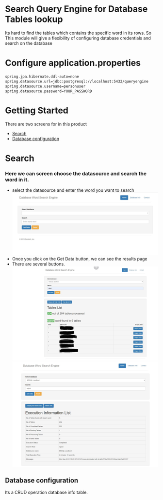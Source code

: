
# Search Query Engine for Database Tables lookup

Its hard to find the tables which contains the specific word in its rows. So This module will give a flexibility of configuring database credentials and search on the database

# Configure application.properties

```properties
spring.jpa.hibernate.ddl-auto=none
spring.datasource.url=jdbc:postgresql://localhost:5432/queryengine
spring.datasource.username=personuser
spring.datasource.password=YOUR_PASSWORD
```

# Getting Started


There are two screens for in this product
* [Search](#search)
* [Database configuration](#database-configuration)

# Search
### Here we can screen choose the datasource and search the word in it.

*	select the datasource and enter the word you want to search
![alt Input page](https://raw.githubusercontent.com/rajesh15th/queryengine-web/master/queryengine-web/src/main/resources/query-engine/word-search-results.JPG)
*	Once you click on the Get Data button, we can see the results page
* 	There are several buttons.
![alt Input page](https://raw.githubusercontent.com/rajesh15th/queryengine-web/master/queryengine-web/src/main/resources/query-engine/results-page.JPG)
![alt Input page](https://raw.githubusercontent.com/rajesh15th/queryengine-web/master/queryengine-web/src/main/resources/query-engine/execution-information.JPG)

## Database configuration
Its a CRUD operation database info table.
